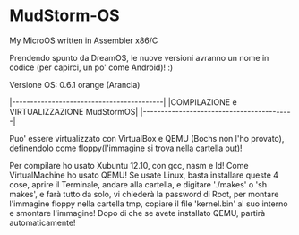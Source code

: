 MudStorm-OS
===========

My MicroOS written in Assembler x86/C

Prendendo spunto da DreamOS, le nuove versioni avranno un nome in codice (per capirci, un po' come Android)! :)

Versione OS: 0.6.1 orange (Arancia)

|------------------------------------------|
|COMPILAZIONE e VIRTUALIZZAZIONE MudStormOS|
|------------------------------------------|

Puo' essere virtualizzato con VirtualBox e QEMU (Bochs non l'ho provato), definendolo come floppy(l'immagine si trova nella cartella out)!

Per compilare ho usato Xubuntu 12.10, con gcc, nasm e ld! Come VirtualMachine ho usato QEMU! Se usate Linux, basta installare queste 4 cose, aprire il Terminale, andare alla cartella, e digitare './makes' o 'sh makes', e farà tutto da solo, vi chiederà la password di Root, per montare l'immagine floppy nella cartella tmp, copiare il file 'kernel.bin' al suo interno e smontare l'immagine!
Dopo di che se avete installato QEMU, partirà automaticamente!
